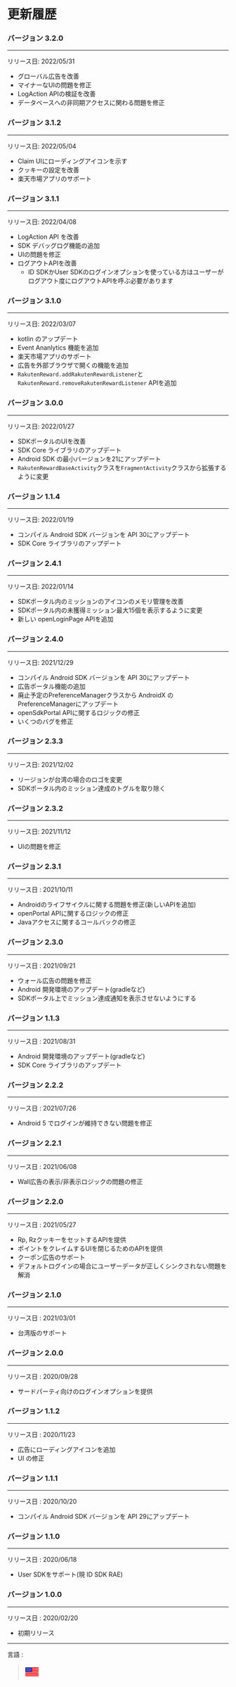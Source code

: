 # 更新履歴

### バージョン 3.2.0
<hr/>
リリース日: 2022/05/31

* グローバル広告を改善
* マイナーなUIの問題を修正
* LogAction APIの検証を改善
* データベースへの非同期アクセスに関わる問題を修正

### バージョン 3.1.2
<hr/>
リリース日: 2022/05/04

* Claim UIにローディングアイコンを示す
* クッキーの設定を改善
* 楽天市場アプリのサポート

### バージョン 3.1.1
<hr/>
リリース日: 2022/04/08

* LogAction API を改善
* SDK デバッグログ機能の追加
* UIの問題を修正
* ログアウトAPIを改善
    * ID SDKかUser SDKのログインオプションを使っている方はユーザーがログアウト度にログアウトAPIを呼ぶ必要があります

### バージョン 3.1.0
<hr/>
リリース日: 2022/03/07

* kotlin のアップデート
* Event Ananlytics 機能を追加
* 楽天市場アプリのサポート
* 広告を外部ブラウザで開くの機能を追加
* `RakutenReward.addRakutenRewardListener`と`RakutenReward.removeRakutenRewardListener` APIを追加

### バージョン 3.0.0
<hr/>
リリース日: 2022/01/27

* SDKポータルのUIを改善
* SDK Core ライブラリのアップデート
* Android SDK の最小バージョンを21にアップデート
* `RakutenRewardBaseActivity`クラスを`FragmentActivity`クラスから拡張するように変更

### バージョン 1.1.4
<hr/>
リリース日: 2022/01/19

* コンパイル Android SDK バージョンを API 30にアップデート
* SDK Core ライブラリのアップデート

### バージョン 2.4.1
<hr/>
リリース日: 2022/01/14

* SDKポータル内のミッションのアイコンのメモリ管理を改善
* SDKポータル内の未獲得ミッション最大15個を表示するように変更
* 新しい openLoginPage APIを追加

### バージョン 2.4.0
<hr/>
リリース日: 2021/12/29

* コンパイル Android SDK バージョンを API 30にアップデート
* 広告ポータル機能の追加
* 廃止予定のPreferenceManagerクラスから AndroidX の PreferenceManagerにアップデート
* openSdkPortal APIに関するロジックの修正
* いくつのバグを修正

### バージョン 2.3.3
<hr/>
リリース日: 2021/12/02

* リージョンが台湾の場合のロゴを変更
* SDKポータル内のミッション達成のトグルを取り除く

### バージョン 2.3.2
<hr/>
リリース日: 2021/11/12

* UIの問題を修正

### バージョン 2.3.1
<hr/>
リリース日 : 2021/10/11

* Androidのライフサイクルに関する問題を修正(新しいAPIを追加)
* openPortal APIに関するロジックの修正
* Javaアクセスに関するコールバックの修正

### バージョン 2.3.0
<hr/>
リリース日 : 2021/09/21

* ウォール広告の問題を修正
* Android 開発環境のアップデート(gradleなど)
* SDKポータル上でミッション達成通知を表示させないようにする

### バージョン 1.1.3
<hr/>
リリース日 : 2021/08/31

* Android 開発環境のアップデート(gradleなど)
* SDK Core ライブラリのアップデート

### バージョン 2.2.2
<hr/>
リリース日 : 2021/07/26

* Android 5 でログインが維持できない問題を修正

### バージョン 2.2.1
<hr/>
リリース日 : 2021/06/08

* Wall広告の表示/非表示ロジックの問題の修正

### バージョン 2.2.0
<hr/>
リリース日 : 2021/05/27

* Rp, RzクッキーをセットするAPIを提供
* ポイントをクレイムするUIを閉じるためのAPIを提供
* クーポン広告のサポート
* デフォルトログインの場合にユーザーデータが正しくシンクされない問題を解消

### バージョン 2.1.0
<hr/>
リリース日 : 2021/03/01

* 台湾版のサポート

### バージョン 2.0.0
<hr/>
リリース日 : 2020/09/28

* サードパーティ向けのログインオプションを提供

### バージョン 1.1.2
<hr/>
リリース日 : 2020/11/23

* 広告にローディングアイコンを追加
* UI の修正

### バージョン 1.1.1
<hr/>
リリース日 : 2020/10/20  

* コンパイル Android SDK バージョンを API 29にアップデート

### バージョン 1.1.0
<hr/>
リリース日 : 2020/06/18  

* User SDKをサポート(現 ID SDK RAE)

### バージョン 1.0.0
<hr/>
リリース日 : 2020/02/20  

* 初期リリース

---
言語 :
> [![ja](../../lang/en.png)](../../history/README.md)